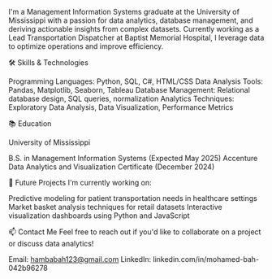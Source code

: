 I'm a Management Information Systems graduate at the University of Mississippi with a passion for data analytics, database management, and deriving actionable insights from complex datasets. Currently working as a Lead Transportation Dispatcher at Baptist Memorial Hospital, I leverage data to optimize operations and improve efficiency.

🛠️ Skills & Technologies

Programming Languages: Python, SQL, C#, HTML/CSS
Data Analysis Tools: Pandas, Matplotlib, Seaborn, Tableau
Database Management: Relational database design, SQL queries, normalization
Analytics Techniques: Exploratory Data Analysis, Data Visualization, Performance Metrics

📚 Education

University of Mississippi

B.S. in Management Information Systems (Expected May 2025)
Accenture Data Analytics and Visualization Certificate (December 2024)

🔮 Future Projects
I'm currently working on:

Predictive modeling for patient transportation needs in healthcare settings
Market basket analysis techniques for retail datasets
Interactive visualization dashboards using Python and JavaScript

📫 Contact Me
Feel free to reach out if you'd like to collaborate on a project or discuss data analytics!

Email: hambabah123@gmail.com
LinkedIn: linkedin.com/in/mohamed-bah-042b96278
